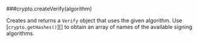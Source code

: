 ###crypto.createVerify(algorithm)

Creates and returns a `Verify` object that uses the given algorithm.
Use [`crypto.getHashes()`][] to obtain an array of names of the available
signing algorithms.

